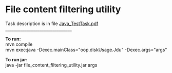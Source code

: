 # File content filtering utility
Task description is in file [Java_TestTask.pdf](https://github.com/nastyasteshchenko/file_content_filtering_utility/blob/main/Java_TestTask.pdf)  
**_______________________________**

**To run:**  
mvn compile  
mvn exec:java -Dexec.mainClass="oop.diskUsage.Jdu" -Dexec.args="args"  

**To run jar:**  
java -jar file_content_filtering_utility.jar args

